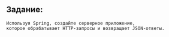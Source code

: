 ## Задание: 
    Используя Spring, создайте серверное приложение, 
    которое обрабатывает HTTP-запросы и возвращает JSON-ответы.